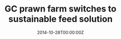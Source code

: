 ---
date: "2014-10-28T00:00:00Z"
type: project
external_link: https://blankgc.com.au/gc-prawn-farm-switches-to-sustainable-feed-solution/

summary: The prawn industry is about to completely revolutionise the feed they use and a Gold Coast prawn farm is leading the way.

tags: 
- Blank Magazine

title: GC prawn farm switches to sustainable feed solution

---